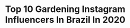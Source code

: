 ---
title: Top 10 Gardening Instagram Influencers In Brazil In 2020
description: >-
  Find top gardening Instagram influencers in Brazil in 2020. Most popular hashtags: #gardening #garden #quarantine #quarentena.
platform: Instagram
profiles:
  - username: "hugostei"
    fullname: >-
      /u.go/ - você vai
    location: "Brazil"
    followers: 32035
    engagement: 210
    commentsToLikes: 0.038729
    id: ckaoxe4u4cvcq0i78m4ngfxak
    verified: false
    hashtags: "#stylish, #poesias, #photofox, #poesi"
  - username: "tess.amorim"
    fullname: >-
      Tess Amorim
    location: "Brazil"
    followers: 18025
    engagement: 445
    commentsToLikes: 0.021308
    id: ck8td3cni1ozb0j78nvf2c1b1
    verified: false
    hashtags: "#quarantine, #teatro, #theatre, #nycactors"
  - username: "atelierterrarosa"
    fullname: >-
      Marina Henry
    location: "Brazil"
    followers: 6187
    engagement: 668
    commentsToLikes: 0.083678
    id: ckaorbh5lmjuf0i7843iowdfa
    verified: false
    hashtags: "#coelhos, #forgetmenot, #livingsimple, #floralinspo"
  - username: "brandon_l_li"
    fullname: >-
      Brandon Li
    location: "Brazil"
    followers: 99534
    engagement: 821
    commentsToLikes: 0.019620
    id: ck13d7v9i44h60i19jfrl8pq7
    verified: true
    hashtags: "#elrocio, #a7riii, #filmmakinghacks, #newzealand"
  - username: "marineira"
    fullname: >-
      ⚡️Marina Berger⚡️
    location: "Brazil"
    followers: 620961
    engagement: 49
    commentsToLikes: 0.067481
    id: ck0tzqml2r7lj0i19u0xgi5he
    verified: false
    hashtags: "#family, #paraglide, #canyon, #beach"
  - username: "gobattifotografia"
    fullname: >-
      lucas gobatti 🧙🏻‍♂️🧪🌱
    location: "Brazil"
    followers: 16096
    engagement: 421
    commentsToLikes: 0.041900
    id: ck8syeckukktk0j78v9yw9qcg
    verified: false
    hashtags: "#forest, #mindfulness, #fall, #covid"
  - username: "murilo_a_soares"
    fullname: >-
      Murilo Antonio Soares
    location: "Brazil"
    followers: 39341
    engagement: 175
    commentsToLikes: 0.048674
    id: ck6u6o9dogrgj0j71wxvaolee
    verified: false
    hashtags: "#orchid, #peixes, #felizdiadasmaes, #jardimtropical"
  - username: "tonm_melo"
    fullname: >-
      Ton Melo (Neviton)
    location: "Brazil"
    followers: 5770
    engagement: 799
    commentsToLikes: 0.036201
    id: ck9hc17mtjax30j7815nitn3t
    verified: false
    hashtags: "#trepadeira, #vasos, #nature, #ferro"
  - username: "jardimdaline"
    fullname: >-
      Jardim Da Aline
    location: "Brazil"
    followers: 15973
    engagement: 359
    commentsToLikes: 0.042263
    id: ck14loiq1vp2z0i19m3pi050z
    verified: false
    hashtags: "#unhasalongadas, #decoplants, #lardocelar, #cozinha"
  - username: "marciagabrieluk"
    fullname: >-
      Marcia Gabriel
    location: "Brazil"
    followers: 23756
    engagement: 294
    commentsToLikes: 0.188429
    id: ck6tt4g2p8jhk0j71onmv1wy6
    verified: false
    hashtags: "#vestidosdever, #norfolkbeaches, #denimaddict, #strowhat"
---